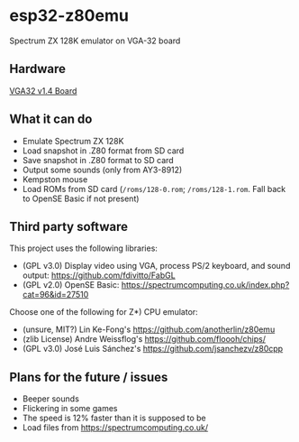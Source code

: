 # esp32-z80emu
Spectrum ZX 128K emulator on VGA-32 board

## Hardware
[VGA32 v1.4 Board](http://www.lilygo.cn/prod_view.aspx?TypeId=50033&Id=1083)

## What it can do
* Emulate Spectrum ZX 128K
* Load snapshot in .Z80 format from SD card
* Save snapshot in .Z80 format to SD card
* Output some sounds (only from AY3-8912)
* Kempston mouse
* Load ROMs from SD card (`/roms/128-0.rom`; `/roms/128-1.rom`. Fall back to OpenSE Basic if not present)

## Third party software
This project uses the following libraries:
* (GPL v3.0) Display video using VGA, process PS/2 keyboard, and sound output: https://github.com/fdivitto/FabGL
* (GPL v2.0) OpenSE Basic: https://spectrumcomputing.co.uk/index.php?cat=96&id=27510

Choose one of the following for Z*) CPU emulator:
* (unsure, MIT?) Lin Ke-Fong's https://github.com/anotherlin/z80emu
* (zlib License) Andre Weissflog's https://github.com/floooh/chips/
* (GPL v3.0) José Luis Sánchez's https://github.com/jsanchezv/z80cpp

## Plans for the future / issues
* Beeper sounds
* Flickering in some games
* The speed is 12% faster than it is supposed to be
* Load files from https://spectrumcomputing.co.uk/
